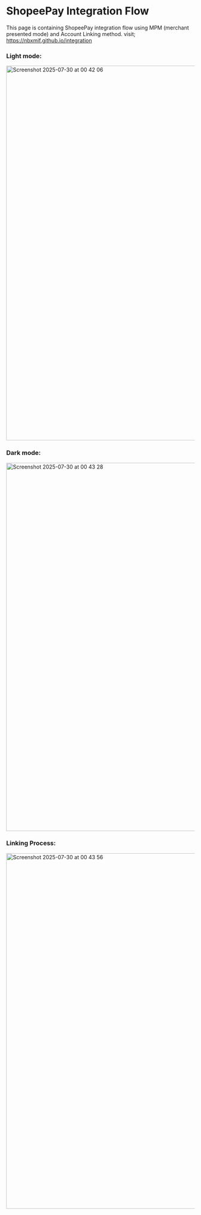 # ShopeePay Integration Flow

This page is containing ShopeePay integration flow using MPM (merchant presented mode) and Account Linking method.
visit; https://nbxmif.github.io/integration


### Light mode:
<img width="687" height="999" alt="Screenshot 2025-07-30 at 00 42 06" src="https://github.com/user-attachments/assets/26725843-b7fc-4e5b-b869-a29ad3773bb5" />


### Dark mode:
<img width="587" height="982" alt="Screenshot 2025-07-30 at 00 43 28" src="https://github.com/user-attachments/assets/9e3d94f8-0229-484b-8c10-3a378145f33b" />

### Linking Process:
<img width="726" height="948" alt="Screenshot 2025-07-30 at 00 43 56" src="https://github.com/user-attachments/assets/1053e7ce-8cab-40a7-85c5-3546732cc20a" />
